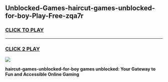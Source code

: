 
## Unblocked-Games-haircut-games-unblocked-for-boy-Play-Free-zqa7r
<h3>
<a href="https://premium76.site?title=haircut-games-unblocked-for-boy&ref=18A1">CLICK TO PLAY</a></h3>
<hr>

<h3>
<a href="https://premium76.site?title=haircut-games-unblocked-for-boy&ref=18A1">CLICK 2 PLAY</a>
  
</h3>

<a href="https://premium76.site?title=haircut-games-unblocked-for-boy&ref=18A1"><img src="https://clearcache.store/games.png"></a>


**haircut-games-unblocked-for-boy games unblocked: Your Gateway to Fun and Accessible Online Gaming**
